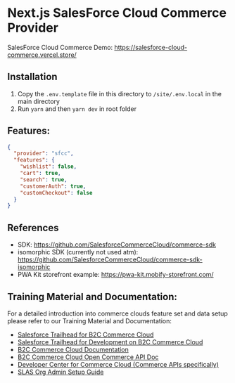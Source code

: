 # Next.js SalesForce Cloud Commerce Provider

SalesForce Cloud Commerce Demo: https://salesforce-cloud-commerce.vercel.store/

## Installation

1. Copy the `.env.template` file in this directory to `/site/.env.local` in the main directory
2. Run `yarn` and then `yarn dev` in root folder

## Features:

```json
{
  "provider": "sfcc",
  "features": {
    "wishlist": false,
    "cart": true,
    "search": true,
    "customerAuth": true,
    "customCheckout": false
  }
}
```

## References

- SDK: https://github.com/SalesforceCommerceCloud/commerce-sdk
- isomorphic SDK (currently not used atm): https://github.com/SalesforceCommerceCloud/commerce-sdk-isomorphic
- PWA Kit storefront example: https://pwa-kit.mobify-storefront.com/

## Training Material and Documentation:

For a detailed introduction into commerce clouds feature set and data setup please refer to our Training Material and Documentation:

- [Salesforce Trailhead for B2C Commerce Cloud](https://trailhead.salesforce.com/en/content/learn/trails/cc-overview)
- [Salesforce Trailhead for Development on B2C Commerce Cloud](https://trailhead.salesforce.com/en/content/learn/trails/develop-for-commerce-cloud)
- [B2C Commerce Cloud Documentation](https://documentation.b2c.commercecloud.salesforce.com/DOC1/index.jsp)
- [B2C Commerce Cloud Open Commerce API Doc](https://documentation.b2c.commercecloud.salesforce.com/DOC1/topic/com.demandware.dochelp/OCAPI/current/usage/OpenCommerceAPI.html?cp=0_15)
- [Developer Center for Commerce Cloud (Commerce APIs specifically)](https://developer.salesforce.com/docs/commerce/commerce-api/overview)
- [SLAS Org Admin Setup Guide](https://developer.salesforce.com/docs/commerce/commerce-api/references?meta=slas-admin:Summary)
